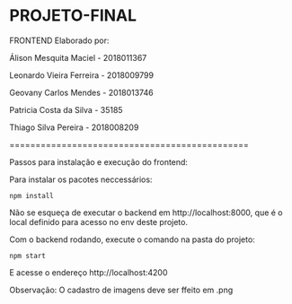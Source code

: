 # PROJETO-FINAL


FRONTEND
Elaborado por:

Álison Mesquita Maciel - 2018011367

Leonardo Vieira Ferreira - 2018009799	

Geovany Carlos Mendes - 2018013746

Patricia Costa da Silva - 35185

Thiago Silva Pereira - 2018008209


==============================================

Passos para instalação e execução do frontend:

Para instalar os pacotes neccessários:

```npm install```

Não se esqueça de executar o backend em http://localhost:8000, que é o local definido para acesso no env deste projeto.

Com o backend rodando, execute o comando na pasta do projeto:

```npm start```

E acesse o endereço http://localhost:4200

Observação: O cadastro de imagens deve ser ffeito em .png
